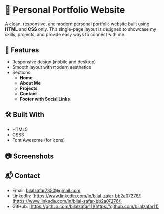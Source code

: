 # 💼 Personal Portfolio Website

A clean, responsive, and modern personal portfolio website built using **HTML** and **CSS** only. This single-page layout is designed to showcase my skills, projects, and provide easy ways to connect with me.

## 🚀 Features

- Responsive design (mobile and desktop)
- Smooth layout with modern aesthetics
- Sections:
  - **Home**
  - **About Me**
  - **Projects**
  - **Contact**
  - **Footer with Social Links**

## 🛠️ Built With

- HTML5
- CSS3
- Font Awesome (for icons)

## 📷 Screenshots



## 📬 Contact

- Email: bilalzafar7350@gmail.com  
- LinkedIn: [https://www.linkedin.com/in/bilal-zafar-bb2a07276/](https://www.linkedin.com/in/bilal-zafar-bb2a07276/)  
- GitHub: [https://github.com/bilalzafar11](https://github.com/bilalzafar11)
